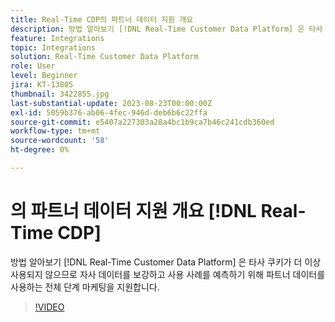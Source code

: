 ```yaml
---
title: Real-Time CDP의 파트너 데이터 지원 개요
description: 방법 알아보기 [!DNL Real-Time Customer Data Platform] 은 타사 쿠키가 더 이상 사용되지 않으므로 자사 데이터를 보강하고 사용 사례를 예측하기 위해 파트너 데이터를 사용하는 전체 단계 마케팅을 지원합니다. 
feature: Integrations
topic: Integrations
solution: Real-Time Customer Data Platform
role: User
level: Beginner
jira: KT-13805
thumbnail: 3422855.jpg
last-substantial-update: 2023-08-23T00:00:00Z
exl-id: 5059b376-ab06-4fec-946d-deb6b6c22ffa
source-git-commit: e5407a227303a28a4bc1b9ca7b46c241cdb360ed
workflow-type: tm+mt
source-wordcount: '58'
ht-degree: 0%

---
```


# 의 파트너 데이터 지원 개요 [!DNL Real-Time CDP]

방법 알아보기 [!DNL Real-Time Customer Data Platform] 은 타사 쿠키가 더 이상 사용되지 않으므로 자사 데이터를 보강하고 사용 사례를 예측하기 위해 파트너 데이터를 사용하는 전체 단계 마케팅을 지원합니다. 

>[!VIDEO](https://video.tv.adobe.com/v/3422855/?learn=on)
